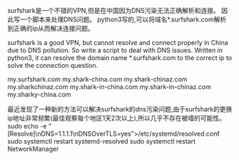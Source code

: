 surfshark是一个不错的VPN,但是在中国因为DNS污染无法正确解析和连接。
因此写一个脚本来处理DNS问题。
python3写的,可以将域名*.surfshark.com解析到正确的ip从而解决连接问题。


surfshark is a good VPN, but cannot resolve and connect properly in China due to DNS pollution.
So write a script to deal with DNS issues.
Written in python3, it can resolve the domain name *.surfshark.com to the correct ip to solve the connection question.


my.surfshark.com
my.shark-china.com
my.shark-chinaz.com
my.sharkchinaz.com
my.shark-in-china.com
my.shark-in-chinaz.com
my.sharky-china.com


最近发现了一种新的方法可以解决surfshark的dns污染问题,由于surfshark的更换ip地址非常频繁(最佳观察每个地区1天2次以上),所以几乎不存在被墙的可能性。
sudo echo -e "[Resolve]\nDNS=1.1.1.1\nDNSOverTLS=yes">/etc/systemd/resolved.conf
sudo systemctl restart systemd-resolved
sudo systemctl restart NetworkManager
